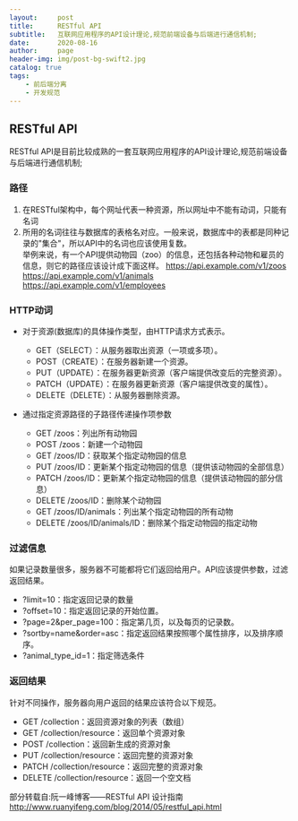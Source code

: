 ```yaml
---
layout:     post
title:      RESTful API
subtitle:   互联网应用程序的API设计理论,规范前端设备与后端进行通信机制;
date:       2020-08-16
author:     page
header-img: img/post-bg-swift2.jpg
catalog: true
tags:
    - 前后端分离
    - 开发规范
---
```

## RESTful API
RESTful API是目前比较成熟的一套互联网应用程序的API设计理论,规范前端设备与后端进行通信机制;  
### 路径  
1. 在RESTful架构中，每个网址代表一种资源，所以网址中不能有动词，只能有名词  
2. 所用的名词往往与数据库的表格名对应。一般来说，数据库中的表都是同种记录的"集合"，所以API中的名词也应该使用复数。  
举例来说，有一个API提供动物园（zoo）的信息，还包括各种动物和雇员的信息，则它的路径应该设计成下面这样。
https://api.example.com/v1/zoos  
https://api.example.com/v1/animals  
https://api.example.com/v1/employees  

### HTTP动词
- 对于资源(数据库)的具体操作类型，由HTTP请求方式表示。

    + GET（SELECT）：从服务器取出资源（一项或多项）。
    + POST（CREATE）：在服务器新建一个资源。
    + PUT（UPDATE）：在服务器更新资源（客户端提供改变后的完整资源）。
    + PATCH（UPDATE）：在服务器更新资源（客户端提供改变的属性）。
    + DELETE（DELETE）：从服务器删除资源。

- 通过指定资源路径的子路径传递操作项参数
    + GET /zoos：列出所有动物园
    + POST /zoos：新建一个动物园
    + GET /zoos/ID：获取某个指定动物园的信息
    + PUT /zoos/ID：更新某个指定动物园的信息（提供该动物园的全部信息）
    + PATCH /zoos/ID：更新某个指定动物园的信息（提供该动物园的部分信息）
    + DELETE /zoos/ID：删除某个动物园
    + GET /zoos/ID/animals：列出某个指定动物园的所有动物
    + DELETE /zoos/ID/animals/ID：删除某个指定动物园的指定动物

### 过滤信息
如果记录数量很多，服务器不可能都将它们返回给用户。API应该提供参数，过滤返回结果。

- ?limit=10：指定返回记录的数量
- ?offset=10：指定返回记录的开始位置。
- ?page=2&per_page=100：指定第几页，以及每页的记录数。
- ?sortby=name&order=asc：指定返回结果按照哪个属性排序，以及排序顺序。
- ?animal_type_id=1：指定筛选条件

### 返回结果
针对不同操作，服务器向用户返回的结果应该符合以下规范。

- GET /collection：返回资源对象的列表（数组）
- GET /collection/resource：返回单个资源对象
- POST /collection：返回新生成的资源对象
- PUT /collection/resource：返回完整的资源对象
- PATCH /collection/resource：返回完整的资源对象
- DELETE /collection/resource：返回一个空文档




部分转载自:阮一峰博客——RESTful API 设计指南   http://www.ruanyifeng.com/blog/2014/05/restful_api.html